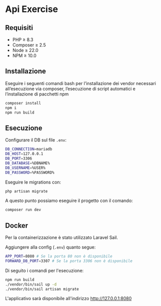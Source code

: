 # Api Exercise

## Requisiti

- PHP ≥ 8.3
- Composer ≥ 2.5
- Node ≥ 22.0
- NPM ≥ 10.0

## Installazione

Eseguire i seguenti comandi bash per l’installazione dei vendor necessari all’esecuzione via composer, l’esecuzione di script automatici e l’installazione di pacchetti npm 

```bash
composer install
npm i
npm run build
```

## Esecuzione
Configurare il DB sul file `.env`:

```bash
DB_CONNECTION=mariadb
DB_HOST=127.0.0.1
DB_PORT=3306
DB_DATABASE=%DBNAME%
DB_USERNAME=%USER%
DB_PASSWORD=%PASSWORD%
```
Eseguire le migrations con:
```bash
php artisan migrate
```

A questo punto possiamo eseguire il progetto con il comando:

```bash
composer run dev
```

## Docker
Per la containerizzazione è stato utilizzato Laravel Sail.

Aggiungere alla config (`.env`) quanto segue:
```bash
APP_PORT=8080 # Se la porta 80 non è disponibile
FORWARD_DB_PORT=3307 # Se la porta 3306 non è disponibile
```

Di seguito i comandi per l'esecuzione:


```bash
npm run build
./vendor/bin/sail up -d
./vendor/bin/sail artisan migrate
```

L'applicativo sarà disponibile all'indirizzo http://127.0.0.1:8080

